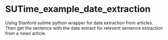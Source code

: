 # SUTime_example_date_extraction
Using Stanford sutime python wrapper for date extraction from articles. Then get the sentence with the date extract for relevent sentence extraction from a news article. 
